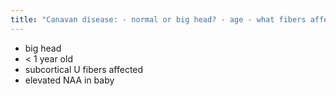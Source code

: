 ```yaml
---
title: "Canavan disease: - normal or big head? - age - what fibers affected - SPECT finding"
---
```

- big head
- &lt; 1 year old
- subcortical U fibers affected
- elevated NAA in baby

